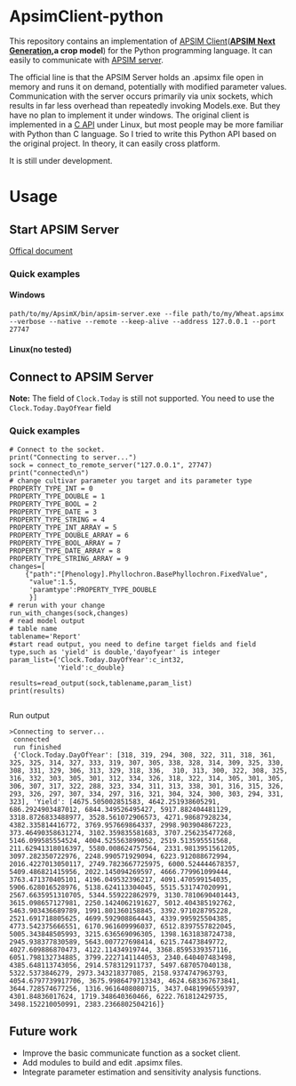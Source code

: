 # ApsimClient-python
This repository contains an implementation of [APSIM Client](https://github.com/APSIMInitiative/APSIM.Client)(**[APSIM Next Generation](https://github.com/APSIMInitiative/ApsimX),a crop model**) for the Python programming language. It can easily to communicate with [APSIM server](https://apsimnextgeneration.netlify.app/usage/server/). 

The official line is that the APSIM Server holds an .apsimx file open in memory and runs it on demand, potentially with modified parameter values. Communication with the server occurs primarily via unix sockets, which results in far less overhead than repeatedly invoking Models.exe. But they have no plan to implement it under windows. The original client is implemented in a [C API](https://github.com/APSIMInitiative/APSIM.Client) under Linux, but most people may be more familiar with Python than C language. So I tried to write this Python API based on the original project. In theory, it can easily cross platform.

It is still under development.

# Usage
## Start APSIM Server
[Offical document](https://apsimnextgeneration.netlify.app/usage/server/)</br>
### Quick examples
#### Windows
```
path/to/my/ApsimX/bin/apsim-server.exe --file path/to/my/Wheat.apsimx --verbose --native --remote --keep-alive --address 127.0.0.1 --port 27747
```
#### Linux(no tested)
 
## Connect to APSIM Server 
**Note:** The field of `Clock.Today` is still not supported. You need to use the `Clock.Today.DayOfYear` field
### Quick examples
```python3
# Connect to the socket.
print("Connecting to server...")
sock = connect_to_remote_server("127.0.0.1", 27747)
print("connected\n")
# change cultivar parameter you target and its parameter type 
PROPERTY_TYPE_INT = 0
PROPERTY_TYPE_DOUBLE = 1
PROPERTY_TYPE_BOOL = 2
PROPERTY_TYPE_DATE = 3
PROPERTY_TYPE_STRING = 4
PROPERTY_TYPE_INT_ARRAY = 5
PROPERTY_TYPE_DOUBLE_ARRAY = 6
PROPERTY_TYPE_BOOL_ARRAY = 7
PROPERTY_TYPE_DATE_ARRAY = 8
PROPERTY_TYPE_STRING_ARRAY = 9
changes=[
    {"path":"[Phenology].Phyllochron.BasePhyllochron.FixedValue",
     "value":1.5,
     'paramtype':PROPERTY_TYPE_DOUBLE
     }]
# rerun with your change
run_with_changes(sock,changes)
# read model output
# table name
tablename='Report'
#start read output, you need to define target fields and field type,such as 'yield' is double,'dayofyear' is integer
param_list={'Clock.Today.DayOfYear':c_int32,
            'Yield':c_double}

results=read_output(sock,tablename,param_list)
print(results)


```
Run output
```
>Connecting to server...
 connected
 run finished
 {'Clock.Today.DayOfYear': [318, 319, 294, 308, 322, 311, 318, 361, 325, 325, 314, 327, 333, 319, 307, 305, 338, 328, 314, 309, 325, 330, 308, 331, 329, 306, 313, 329, 318, 336,  310, 313, 300, 322, 308, 325, 316, 332, 303, 305, 301, 312, 334, 326, 318, 322, 314, 305, 301, 305, 306, 307, 317, 322, 288, 323, 334, 311, 313, 338, 301, 316, 315, 326, 293, 326, 297, 307, 334, 297, 316, 321, 304, 324, 300, 303, 294, 331, 323], 'Yield': [4675.505002851583, 4642.251938605291, 686.2924903487012, 6844.349526495427, 5917.882404481129, 3318.8726833488977, 3528.561072906573, 4271.98687928234, 4382.335814416772, 3769.957669864337, 2998.903904867223, 373.46490358631274, 3102.359835581683, 3707.256235477268, 5146.099585554524, 4004.525563899052, 2519.513595551568, 211.62941318016397, 5580.008624757564, 2331.9813951561205, 3097.282350722976, 2248.990571929094, 6223.912088672994, 2016.4227013050117, 2749.7823667725975, 6000.524444678357, 5409.486821415956, 2022.145094269597, 4666.779961099444, 3763.471370405101, 4196.049532396217, 4091.470599154035, 5906.628016528976, 5138.624113304045, 5515.531747020991, 2567.6635951310705, 5344.559222862979, 3130.7810690401443, 3615.098657127981, 2250.1424062191627, 5012.404385192762, 5463.903436689789, 1991.801360158845, 3392.971028795228, 2521.691718805625, 4699.592908864443, 4339.995925504385, 4773.542375666551, 6170.961609996037, 6512.8397557822045, 5005.343848505993, 3215.636569096305, 1398.1631838724738, 2945.938377830589, 5643.007727698414, 6215.74473849772, 4027.609886870473, 4122.11434919744, 3368.8595339357116, 6051.798132734885, 3799.2227141144053, 2340.640407483498, 4385.648113743056, 2914.578312911737, 5497.687057040138, 5322.5373846279, 2973.343218377085, 2158.9374747963793, 4054.6797739917706, 3675.9986479713343, 4624.683367673841, 3644.728574677256, 1316.9616408080715, 3437.0481996559397, 4301.84836017624, 1719.348640360466, 6222.761812429735, 3498.152210050991, 2383.2366802504216]}
```
    
    
    
## Future work
* Improve the basic communicate function as a socket client.
* Add modules to build and edit .apsimx files.
* Integrate parameter estimation and sensitivity analysis functions.
